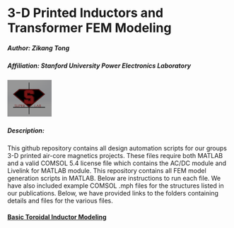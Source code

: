# 3-D Printed Inductors and Transformer FEM Modeling

##### Author: Zikang Tong
##### Affiliation: Stanford University Power Electronics Laboratory
<img src = "images/superlablogo1.png" width = "100">

##### Description:
This github repository contains all design automation scripts for our groups 3-D printed air-core magnetics projects. These files require both MATLAB and a valid COMSOL 5.4 license file which contains the AC/DC module and Livelink for MATLAB module. This repository contains all FEM model generation scripts in MATLAB. Below are instructions to run each file. We have also included example COMSOL .mph files for the structures listed in our publications. Below, we have provided links to the folders containing details and files for the various files. 


#### [Basic Toroidal Inductor Modeling](Toroidal%20Inductor/)
